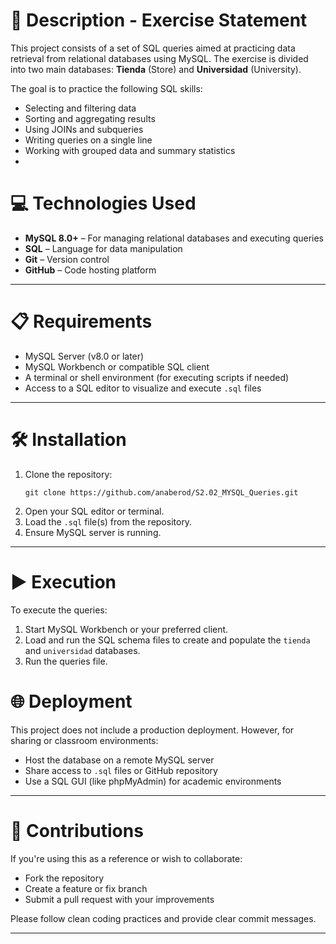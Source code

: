 # 📄 Description - Exercise Statement

This project consists of a set of SQL queries aimed at practicing data retrieval from relational databases using MySQL. The exercise is divided into two main databases: **Tienda** (Store) and **Universidad** (University).

The goal is to practice the following SQL skills:
- Selecting and filtering data
- Sorting and aggregating results
- Using JOINs and subqueries
- Writing queries on a single line
- Working with grouped data and summary statistics
- 
# 💻 Technologies Used

- **MySQL 8.0+** – For managing relational databases and executing queries
- **SQL** – Language for data manipulation
- **Git** – Version control
- **GitHub** – Code hosting platform

---

# 📋 Requirements

- MySQL Server (v8.0 or later)
- MySQL Workbench or compatible SQL client
- A terminal or shell environment (for executing scripts if needed)
- Access to a SQL editor to visualize and execute `.sql` files

---

# 🛠️ Installation

1. Clone the repository:
   ```
   git clone https://github.com/anaberod/S2.02_MYSQL_Queries.git
   ```
2. Open your SQL editor or terminal.
3. Load the `.sql` file(s) from the repository.
4. Ensure MySQL server is running.

---

# ▶️ Execution

To execute the queries:

1. Start MySQL Workbench or your preferred client.
2. Load and run the SQL schema files to create and populate the `tienda` and `universidad` databases.
3. Run the queries file.

# 🌐 Deployment

This project does not include a production deployment. However, for sharing or classroom environments:

- Host the database on a remote MySQL server
- Share access to `.sql` files or GitHub repository
- Use a SQL GUI (like phpMyAdmin) for academic environments

---
# 🤝 Contributions

If you're using this as a reference or wish to collaborate:

- Fork the repository
- Create a feature or fix branch
- Submit a pull request with your improvements

Please follow clean coding practices and provide clear commit messages.

---

